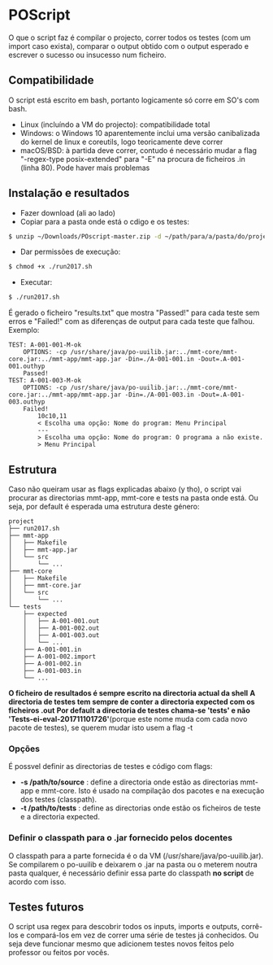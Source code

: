 # POScript
O que o script faz é compilar o projecto, correr todos os testes (com um import caso exista), comparar o output obtido com o output esperado e escrever o sucesso ou insucesso num ficheiro.

## Compatibilidade
O script está escrito em bash, portanto logicamente só corre em SO's com bash.

* Linux (incluíndo a VM do projecto): compatibilidade total
* Windows: o Windows 10 aparentemente inclui uma versão canibalizada do kernel de linux e coreutils, logo teoricamente deve correr
* macOS/BSD: à partida deve correr, contudo é necessário mudar a flag "-regex-type posix-extended" para "-E" na procura de ficheiros .in (linha 80). Pode haver mais problemas

## Instalação e resultados
* Fazer download (ali ao lado)
* Copiar para a pasta onde está o cdigo e os testes:
```sh
$ unzip ~/Downloads/POscript-master.zip -d ~/path/para/a/pasta/do/projecto
```
* Dar permissões de execução:
```sh
$ chmod +x ./run2017.sh
```
* Executar:
```sh
$ ./run2017.sh
```

É gerado o ficheiro "results.txt" que mostra "Passed!" para cada teste sem erros e "Failed!" com as diferenças de output para cada teste que falhou. Exemplo:

```
TEST: A-001-001-M-ok
	OPTIONS: -cp /usr/share/java/po-uuilib.jar:../mmt-core/mmt-core.jar:../mmt-app/mmt-app.jar -Din=./A-001-001.in -Dout=.A-001-001.outhyp
	Passed!
TEST: A-001-003-M-ok
	OPTIONS: -cp /usr/share/java/po-uuilib.jar:../mmt-core/mmt-core.jar:../mmt-app/mmt-app.jar -Din=./A-001-003.in -Dout=.A-001-003.outhyp
	Failed!
		10c10,11
		< Escolha uma opção: Nome do program: Menu Principal
		---
		> Escolha uma opção: Nome do program: O programa a não existe.
		> Menu Principal
```

## Estrutura
Caso não queiram usar as flags explicadas abaixo (y tho), o script vai procurar as directorias mmt-app, mmt-core e tests na pasta onde está. Ou seja, por default é esperada uma estrutura deste género:
```
project
├── run2017.sh
├── mmt-app
│   ├── Makefile
│   ├── mmt-app.jar
│   └── src
│       └── ...
├── mmt-core
│   ├── Makefile
│   ├── mmt-core.jar
│   └── src
│       └── ...
└── tests
    ├── expected
    │   ├── A-001-001.out
    │   ├── A-001-002.out
    │   ├── A-001-003.out
    │   └── ...
    ├── A-001-001.in
    ├── A-001-002.import
    ├── A-001-002.in
    ├── A-001-003.in
    └── ...
```
**O ficheiro de resultados é sempre escrito na directoria actual da shell** 
**A directoria de testes tem sempre de conter a directoria expected com os ficheiros .out**
**Por default a directoria de testes chama-se 'tests' e não 'Tests-ei-eval-201711101726'**(porque este nome muda com cada novo pacote de testes), se querem mudar isto usem a flag -t

### Opções
É possvel definir as directorias de testes e código com flags:

* **-s /path/to/source** : define a directoria onde estão as directorias mmt-app e mmt-core. Isto é usado na compilação dos pacotes e na execução dos testes (classpath).
* **-t /path/to/tests** : define as directorias onde estão os ficheiros de teste e a directoria expected.

### Definir o classpath para o .jar fornecido pelos docentes
O classpath para a parte fornecida é o da VM (/usr/share/java/po-uuilib.jar). Se compilarem o po-uuilib e deixarem o .jar na pasta ou o meterem noutra pasta qualquer, é necessário definir essa parte do classpath **no script** de acordo com isso.

## Testes futuros
O script usa regex para descobrir todos os inputs, imports e outputs, corrê-los e compará-los em vez de correr uma série de testes já conhecidos. Ou seja deve funcionar mesmo que adicionem testes novos feitos pelo professor ou feitos por vocês.

